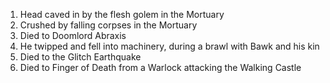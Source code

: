 1. Head caved in by the flesh golem in the Mortuary
2. Crushed by falling corpses in the Mortuary
3. Died to Doomlord Abraxis
4. He twipped and fell into machinery, during a brawl with Bawk and his kin
5. Died to the Glitch Earthquake
6. Died to Finger of Death from a Warlock attacking the Walking Castle